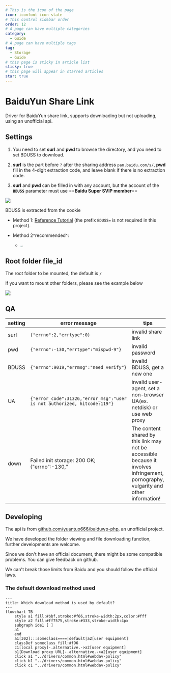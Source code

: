 ```yaml
---
# This is the icon of the page
icon: iconfont icon-state
# This control sidebar order
order: 12
# A page can have multiple categories
category:
  - Guide
# A page can have multiple tags
tag:
  - Storage
  - Guide
# this page is sticky in article list
sticky: true
# this page will appear in starred articles
star: true
---
```


# BaiduYun Share Link

Driver for BaiduYun share link, supports downloading but not uploading, using an unofficial api.



## **Settings**

1. You need to set **surl** and **pwd** to browse the directory, and you need to set BDUSS to download.

2. **surl** is the part before `?` after the sharing address `pan.baidu.com/s/`, **pwd** fill in the 4-digit extraction code, and leave blank if there is no extraction code.

3. **surl** and **pwd** can be filled in with any account, but the account of the **`BDUSS`** parameter must use ==**Baidu Super SVIP member**==

![](/img/drivers/baidu/add_bd_share.png)

BDUSS is extracted from the cookie

- Method 1: [Reference Tutorial](http://pandownload.net/faq/cookie.html) (the prefix `BDUSS=` is not required in this project).

- Method 2^recommended^:
   - <img src="/img/drivers/baidu/BDUSS.png" alt="1" style="zoom:30%;" />



## **Root folder file_id**

The root folder to be mounted, the default is `/` 

If you want to mount other folders, please see the example below

![](/img/drivers/baidu/bd_share_test.png)



## **QA**

|setting|error message|tips|
|---|---|---|
|surl|`{"errno":2,"errtype":0}`|invalid share link|
|pwd|`{"errno":-130,"errtype":"mispwd-9"}`|invalid password|
|BDUSS|`{"errno":9019,"errmsg":"need verify"}`|invalid BDUSS, get a new one|
|UA|`{"error_code":31326,"error_msg":"user is not authorized, hitcode:119"}`|invalid user-agent, set a non-browser UA(ex. netdisk) or use web proxy|
|down|Failed init storage: 200 OK; {"errno":-130,"|The content shared by this link may not be accessible because it involves infringement, pornography, vulgarity and other information!|



## **Developing**

The api is from [github.com/yuantuo666/baiduwp-php](https://github.com/yuantuo666/baiduwp-php), an unofficial project.

We have developed the folder viewing and file downloading function, further developments are welcome.

Since we don't have an official document, there might be some compatible problems. You can give feedback on github.

We can't break those limits from Baidu and you should follow the official laws.



<!-- @include: baidu.md{67-118} --> 



### **The default download method used**

```mermaid
---
title: Which download method is used by default?
---
flowchart TB
    style a1 fill:#bbf,stroke:#f66,stroke-width:2px,color:#fff
    style a2 fill:#ff7575,stroke:#333,stroke-width:4px
    subgraph ide1 [ ]
    a1
    end
    a1[302]:::someclass====|default|a2[user equipment]
    classDef someclass fill:#f96
    c1[local proxy]-.alternative.->a2[user equipment]
    b1[Download proxy URL]-.alternative.->a2[user equipment]
    click a1 "../drivers/common.html#webdav-policy"
    click b1 "../drivers/common.html#webdav-policy"
    click c1 "../drivers/common.html#webdav-policy"
```